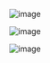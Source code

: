 ![image](https://github.com/user-attachments/assets/729b14d5-e0e2-49b9-a65b-f8921f9d9d57)

![image](https://github.com/user-attachments/assets/4b3fe98a-960d-4857-af0d-a2861388aaf0)


![image](https://github.com/user-attachments/assets/840fd109-4146-483f-85e6-ae7444ab7e21)
